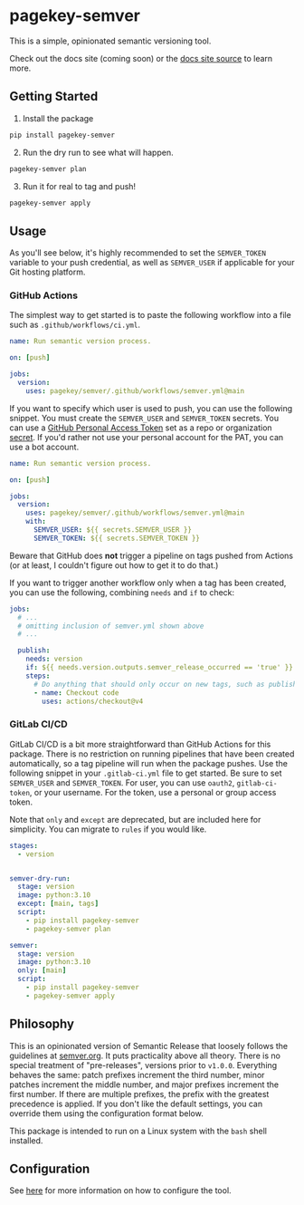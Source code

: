 # pagekey-semver

This is a simple, opinionated semantic versioning tool.

Check out the docs site (coming soon) or the [docs site source](./docs/index.md) to learn more.

## Getting Started

1. Install the package

```bash
pip install pagekey-semver
```

2. Run the dry run to see what will happen.

```bash
pagekey-semver plan
```

3. Run it for real to tag and push!

```bash
pagekey-semver apply
```

## Usage

As you'll see below, it's highly recommended to set the `SEMVER_TOKEN` variable to your push credential, as well as `SEMVER_USER` if applicable for your Git hosting platform.

### GitHub Actions

The simplest way to get started is to paste the following workflow into a file such as `.github/workflows/ci.yml`.

```yaml
name: Run semantic version process.

on: [push]

jobs:
  version:
    uses: pagekey/semver/.github/workflows/semver.yml@main
```

If you want to specify which user is used to push, you can use the following snippet. You must create the `SEMVER_USER` and `SEMVER_TOKEN` secrets. You can use a [GitHub Personal Access Token](https://docs.github.com/en/authentication/keeping-your-account-and-data-secure/managing-your-personal-access-tokens) set as a repo or organization [secret](https://docs.github.com/en/actions/security-for-github-actions/security-guides/using-secrets-in-github-actions). If you'd rather not use your personal account for the PAT, you can use a bot account.

```yaml
name: Run semantic version process.

on: [push]

jobs:
  version:
    uses: pagekey/semver/.github/workflows/semver.yml@main
    with:
      SEMVER_USER: ${{ secrets.SEMVER_USER }}
      SEMVER_TOKEN: ${{ secrets.SEMVER_TOKEN }}
```

Beware that GitHub does **not** trigger a pipeline on tags pushed from Actions (or at least, I couldn't figure out how to get it to do that.)

If you want to trigger another workflow only when a tag has been created, you can use the following, combining `needs` and `if` to check:

```yaml
jobs:
  # ...
  # omitting inclusion of semver.yml shown above
  # ...

  publish:
    needs: version
    if: ${{ needs.version.outputs.semver_release_occurred == 'true' }}
    steps:
      # Do anything that should only occur on new tags, such as publishing/deploying your code.
      - name: Checkout code
        uses: actions/checkout@v4
```

### GitLab CI/CD

GitLab CI/CD is a bit more straightforward than GitHub Actions for this package. There is no restriction on running pipelines that have been created automatically, so a tag pipeline will run when the package pushes. Use the following snippet in your `.gitlab-ci.yml` file to get started. Be sure to set `SEMVER_USER` and `SEMVER_TOKEN`. For user, you can use `oauth2`, `gitlab-ci-token`, or your username. For the token, use a personal or group access token.

Note that `only` and `except` are deprecated, but are included here for simplicity. You can migrate to `rules` if you would like.

```yaml
stages:
  - version


semver-dry-run:
  stage: version
  image: python:3.10
  except: [main, tags]
  script:
    - pip install pagekey-semver
    - pagekey-semver plan

semver:
  stage: version
  image: python:3.10
  only: [main]
  script:
    - pip install pagekey-semver
    - pagekey-semver apply
```


## Philosophy

This is an opinionated version of Semantic Release that loosely follows the guidelines at [semver.org](https://semver.org/). It puts practicality above all theory. There is no special treatment of "pre-releases", versions prior to `v1.0.0`. Everything behaves the same: patch prefixes increment the third number, minor patches increment the middle number, and major prefixes increment the first number. If there are multiple prefixes, the prefix with the greatest precedence is applied. If you don't like the default settings, you can override them using the configuration format below.

This package is intended to run on a Linux system with the `bash` shell installed.


## Configuration

See [here](./docs/config/index.md) for more information on how to configure the tool.

